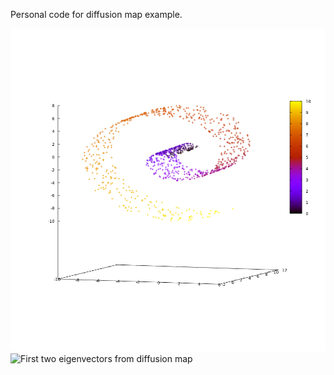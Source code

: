 Personal code for diffusion map example.

![Swiss roll dataset](example/swissroll.png)
![First two eigenvectors from diffusion map](example/evect.png)
